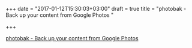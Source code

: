 +++
date = "2017-01-12T15:30:03+03:00"
draft = true
title = "photobak - Back up your content from Google Photos "

+++

<p><a href="https://t.co/SjAGY7jgoo">photobak - Back up your content from Google Photos </a></p>
